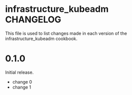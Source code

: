 # infrastructure_kubeadm CHANGELOG

This file is used to list changes made in each version of the infrastructure_kubeadm cookbook.

# 0.1.0

Initial release.

- change 0
- change 1

